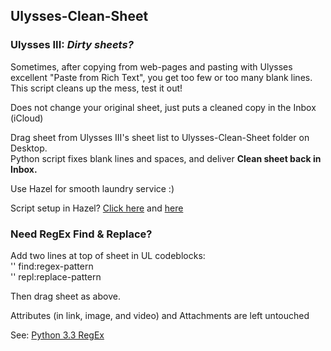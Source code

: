 ## Ulysses-Clean-Sheet


### Ulysses III: *Dirty sheets?*
Sometimes, after copying from web-pages and pasting with Ulysses excellent "Paste from Rich Text", you get too few or too many blank lines. This script cleans up the mess, test it out!

Does not change your original sheet, just puts a cleaned copy in the Inbox (iCloud)

Drag sheet from Ulysses III's sheet list to Ulysses-Clean-Sheet folder on Desktop.   
Python script fixes blank lines and spaces, and deliver **Clean sheet back in Inbox.**

Use Hazel for smooth laundry service :)

Script setup in Hazel? [Click here](http://t.co/EgrOwChykB) and [here](http://t.co/4dAORKd8S6)

### Need RegEx Find & Replace?
Add two lines at top of sheet in UL codeblocks:  
'' find:regex-pattern  
'' repl:replace-pattern  

Then drag sheet as above.

Attributes (in link, image, and video) and Attachments are left untouched

See: [Python 3.3 RegEx](https://docs.python.org/3.3/howto/regex.html)
